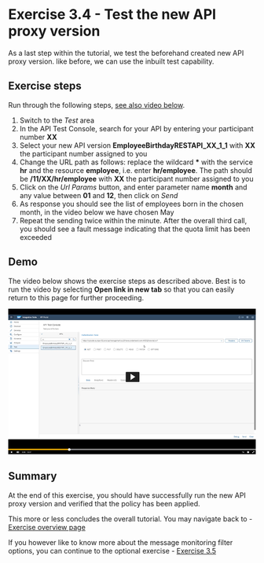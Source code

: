 # Exercise 3.4 - Test the new API proxy version

As a last step within the tutorial, we test the beforehand created new API proxy version. like before, we can use the inbuilt test capability.

## Exercise steps

Run through the following steps, [see also video below](#Demo).
1. Switch to the *Test* area
2. In the API Test Console, search for your API by entering your participant number **XX**
3. Select your new API version **EmployeeBirthdayRESTAPI_XX_1_1** with **XX** the participant number assigned to you
4. Change the URL path as follows: replace the wildcard __*__ with the service **hr** and the resource **employee**, i.e. enter **hr/employee**. The path should be **/11/XX/hr/employee** with **XX** the participant number assigned to you
5. Click on the *Url Params* button, and enter parameter name **month** and any value between **01** and **12**, then click on *Send*
6. As response you should see the list of employees born in the chosen month, in the video below we have chosen May
7. Repeat the sending twice within the minute. After the overall third call, you should see a fault message indicating that the quota limit has been exceeded

## Demo

The video below shows the exercise steps as described above. Best is to run the video by selecting **Open link in new tab** so that you can easily return to this page for further proceeding.

[![Test API version video](/exercises/ex3/images/APIM_RunNewAPIVersion_Thumbnail.png)](https://video.sap.com/media/t/1_blb5k1bl)

## Summary

At the end of this exercise, you should have successfully run the new API proxy version and verified that the policy has been applied.

This more or less concludes the overall tutorial. You may navigate back to - [Exercise overview page](/README.md)

If you however like to know more about the message monitoring filter options, you can continue to the optional exercise - [Exercise 3.5](/exercises/ex3/ex35)
